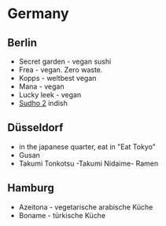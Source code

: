 # Germany

## Berlin
 - Secret garden - vegan sushi
 - Frea - vegan. Zero waste. 
 - Kopps - weltbest vegan
 - Mana - vegan
 - Lucky leek - vegan
 - [Sudho 2](http://sadhu-restaurant.com/) indish

## Düsseldorf

 - in the japanese quarter, eat in "Eat Tokyo"
 - Gusan
 - Takumi Tonkotsu -Takumi Nidaime- Ramen

 ## Hamburg
 - Azeitona - vegetarische arabische Küche
 - Boname - türkische Küche
